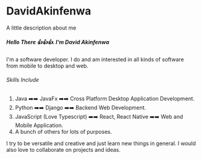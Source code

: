 # DavidAkinfenwa
A little description about me

##### Hello There 👍👍👍. I'm David Akinfenwa

I'm a software developer. I do and am interested in all kinds of software from mobile to desktop and web.

###### Skills Include
1. Java ➡️➡️ JavaFx ➡️➡️ Cross Platform Desktop Application Development.
2. Python ➡️➡️ Django ➡️➡️ Backend Web Development.
3. JavaScript (Love Typescript) ➡️➡️ React, React Native ➡️➡️ Web and Mobile Application.
4. A bunch of others for lots of purposes.

I try to be versatile and creative and just learn new things in general. 
I would also love to collaborate on projects and ideas.
